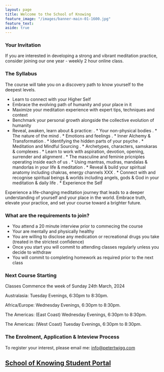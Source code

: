 ```yaml
---
layout: page
title: Welcome to the School of Knowing 
feature_image: "/images/banner-main-01-1600.jpg"
feature_text: 
aside: true 
---
```


### Your Invitation

If you are interested in developing a strong and vibrant meditation practice, consider joining our one year - weekly 2 hour online class.  


### The Syllabus

The course will take you on a discovery path to know yourself to the deepest levels. 
* Learn to connect with your Higher Self
* Embrace the evolving path of humanity and your place in it 
* Maximize your meditation experience with expert tips, techniques and context
* Benchmark your personal growth alongside the collective evolution of humanity
* Reveal, awaken, learn about & practice:
		. * Your non-physical bodies
		. * The nature of the mind
		. * Emotions and feelings
		. * Inner Alchemy & Transformation
		. * Identifying the hidden parts of your psyche
		. * Meditation and Mindful Sourcing
		. * Archetypes, characters, samskaras & complexes
		. * Learn to work with aspiration, devotion, opening, surrender and alignment 
		. * The masculine and feminie pricniples operating inside each of us
		. * Using mantras, mudras, mandalas & mandorlas in your life & meditation
		. * Reveal & build your spiritual anatomy including chakras, energy channels XXX
		. * Connect with and recognise spiritual beings & worlds including angels, gods & God in your meditation & daily life
		. * Experience the Self


Experience a life-changing meditation journey that leads to a deeper understanding of yourself and your place in the world. Embrace truth, elevate your practice, and set your course toward a brighter future.


### What are the requirements to join? 

* You attend a 20 minute interview prior to commecing the course
* Your are mentally and physically healthy
* You are willing to disclose any medication or recreational drugs you take (treated in the strictest confidence)
* Once you start you will commit to attending classes regularly unless you decide to withdraw 
* You will commit to completing homework as required prior to the next class  


### Next Course Starting

Classes Commence the week of Sunday 24th March, 2024 

Australasia: Tuesday Evenings, 6:30pm to 8:30pm. 

Africa/Europe: Wednesday Evenings, 6:30pm to 8:30pm. 

The Americas: (East Coast) Wednesday Evenings, 6:30pm to 8:30pm. 

The Americas: (West Coast) Tuesday Evenings, 6:30pm to 8:30pm. 
 

### The Enrolment, Application & Inteview Process

To register your interest, please email me: info@petertwigg.com 


[School of Knowing Student Portal](XXXX)
---

